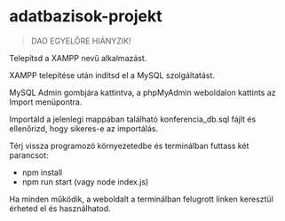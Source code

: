 # adatbazisok-projekt

> DAO EGYELŐRE HIÁNYZIK!

Telepítsd a XAMPP nevű alkalmazást.

XAMPP telepítése után indítsd el a MySQL szolgáltatást.

MySQL Admin gombjára kattintva, a phpMyAdmin weboldalon kattints az Import menüpontra.

Importáld a jelenlegi mappában található konferencia_db.sql fájlt és ellenőrizd, hogy sikeres-e az importálás.

Térj vissza programozó környezetedbe és terminálban futtass két parancsot:
  - npm install
  - npm run start (vagy node index.js)

Ha minden működik, a weboldalt a terminálban felugrott linken keresztül érheted el és használhatod.
